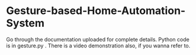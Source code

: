 # Gesture-based-Home-Automation-System

Go through the documentation uploaded for complete details. Python code is in gesture.py . There is a video demonstration also, if you wanna refer to.
